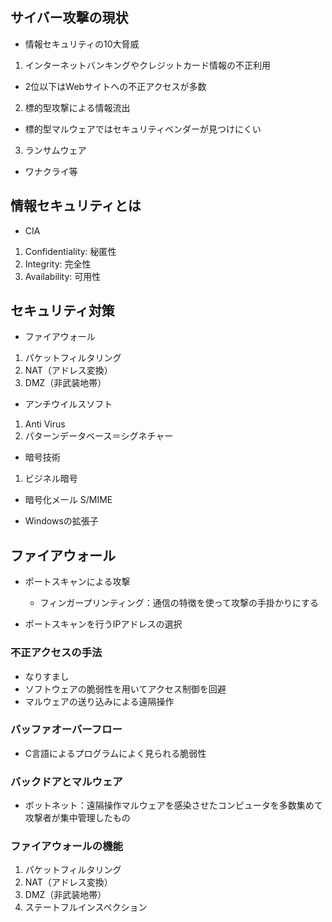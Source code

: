 ## サイバー攻撃の現状
- 情報セキュリティの10大脅威
1. インターネットバンキングやクレジットカード情報の不正利用
- 2位以下はWebサイトへの不正アクセスが多数

2. 標的型攻撃による情報流出
- 標的型マルウェアではセキュリティベンダーが見つけにくい

3. ランサムウェア
- ワナクライ等

## 情報セキュリティとは
- CIA
1. Confidentiality: 秘匿性
2. Integrity: 完全性
3. Availability: 可用性

## セキュリティ対策
- ファイアウォール
1. パケットフィルタリング
2. NAT（アドレス変換）
3. DMZ（非武装地帯）

- アンチウイルスソフト
1. Anti Virus
2. パターンデータベース＝シグネチャー

- 暗号技術
1. ビジネル暗号

- 暗号化メール S/MIME

- Windowsの拡張子

## ファイアウォール
- ポートスキャンによる攻撃
  - フィンガープリンティング：通信の特徴を使って攻撃の手掛かりにする

- ポートスキャンを行うIPアドレスの選択

### 不正アクセスの手法
- なりすまし
- ソフトウェアの脆弱性を用いてアクセス制御を回避
- マルウェアの送り込みによる遠隔操作

### バッファオーバーフロー
- C言語によるプログラムによく見られる脆弱性
### バックドアとマルウェア
- ボットネット：遠隔操作マルウェアを感染させたコンピュータを多数集めて攻撃者が集中管理したもの
### ファイアウォールの機能
1. パケットフィルタリング
2. NAT（アドレス変換）
3. DMZ（非武装地帯）
4. ステートフルインスペクション
